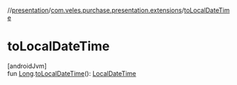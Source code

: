 //[presentation](../../index.md)/[com.veles.purchase.presentation.extensions](index.md)/[toLocalDateTime](to-local-date-time.md)

# toLocalDateTime

[androidJvm]\
fun [Long](https://kotlinlang.org/api/latest/jvm/stdlib/kotlin/-long/index.html).[toLocalDateTime](to-local-date-time.md)(): [LocalDateTime](https://developer.android.com/reference/kotlin/java/time/LocalDateTime.html)
